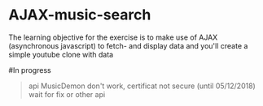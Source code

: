 # AJAX-music-search
The learning objective for the exercise is to make use of AJAX (asynchronous javascript) to fetch- and display data and you'll create a simple youtube clone with data


#In progress

>api MusicDemon don't work, certificat not secure (until 05/12/2018)
>wait for fix or other api
